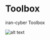 # Toolbox
iran-cyber Toolbox



![alt text](https://raw.githubusercontent.com/SofianeHamlaoui/Toolbox/master/Toolbox.png)
